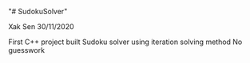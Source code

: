 "# SudokuSolver" 

Xak Sen
30/11/2020

First C++ project built
Sudoku solver using iteration solving method
No guesswork
